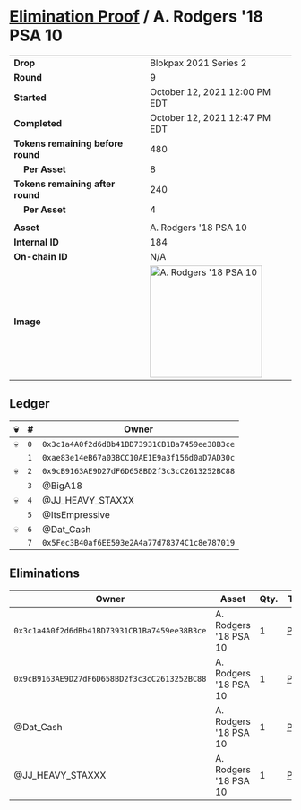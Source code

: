# [Elimination Proof](./readme.md) / A. Rodgers &#039;18 PSA 10

|||
|---|---|
| **Drop** | Blokpax 2021 Series 2 |
| **Round** | 9 |
| **Started** | October 12, 2021 12:00 PM EDT |
| **Completed** | October 12, 2021 12:47 PM EDT |
| **Tokens remaining before round** | 480 |
| **&nbsp;&nbsp;&nbsp;&nbsp;Per Asset** | 8 |
| **Tokens remaining after round** | 240 |
| **&nbsp;&nbsp;&nbsp;&nbsp;Per Asset** | 4 |
| | |
| **Asset** | A. Rodgers &#039;18 PSA 10 |
| **Internal ID** | 184 |
| **On-chain ID** | N/A |
| **Image** | <img src="https://tcdn.blokpax.com/9484ebfa-63c2-4938-a7ca-5620017c6f9a/2466b8bba55e8ead25642782178a408012ae47d6918aa7dcfb250d9c6214eac5.jpg" height="200" alt="A. Rodgers &#039;18 PSA 10" /> |

## Ledger

| 💀 | # | Owner |
| --- | --- | --- |
| 💀 | `0` | `0x3c1a4A0f2d6dBb41BD73931CB1Ba7459ee38B3ce` |
|  | `1` | `0xae83e14eB67a03BCC10AE1E9a3f156d0aD7AD30c` |
| 💀 | `2` | `0x9cB9163AE9D27dF6D658BD2f3c3cC2613252BC88` |
|  | `3` | @BigA18 |
| 💀 | `4` | @JJ_HEAVY_STAXXX |
|  | `5` | @ItsEmpressive |
| 💀 | `6` | @Dat_Cash |
|  | `7` | `0x5Fec3B40af6EE593e2A4a77d78374C1c8e787019` |


## Eliminations

| Owner | Asset | Qty. | Transaction |
| --- | --- | --- | --- |
| `0x3c1a4A0f2d6dBb41BD73931CB1Ba7459ee38B3ce` | A. Rodgers '18 PSA 10 | 1 | [Polygonscan](https://polygonscan.com/tx/0x994f2c5cac7dea83290b2a55d75628c0c04a67bff486a63282453ff3e2481714) |
| `0x9cB9163AE9D27dF6D658BD2f3c3cC2613252BC88` | A. Rodgers '18 PSA 10 | 1 | [Polygonscan](https://polygonscan.com/tx/0x1f14d735b31e2c5715a020c88a4ae20e5e8bc7e6a311c93a5a4e057ae3af6ad6) |
| @Dat_Cash | A. Rodgers '18 PSA 10 | 1 | [Polygonscan](https://polygonscan.com/tx/0x6155b75a74f1195f6a3f412b03dc4c6d8206246ae1b09b09006c0fc0cbcccb23) |
| @JJ_HEAVY_STAXXX | A. Rodgers '18 PSA 10 | 1 | [Polygonscan](https://polygonscan.com/tx/0x0997541d112784cade1bc8b9f376614d7a1d78342b8849f27f185ac20e71ec87) |
